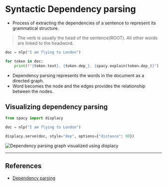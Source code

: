 # Syntactic Dependency parsing

- Process of extracting the dependencies of a sentence to represent its grammatical structure.

> The verb is usually the head of the sentence(ROOT). All other words are linked to the headword.

```Python
doc = nlp("I am flying to London")

for token in doc:
    print(f"{token.text}, {token.dep_}, {spacy.explain(token.dep_)}")
```

- Dependency parsing represents the words in the document as a directed graph.
- Word becomes the node and the edges provides the relationship between the nodes.

## Visualizing dependency parsing

```Python
from spacy import displacy

doc = nlp("I am flying to London")

displacy.serve(doc, style="dep", options={"distance": 90})
```

![Dependency parsing graph visualized using displacy](assets/dependency_parsing_graph.png)

---

## References

- [Dependency parsing](https://ashutoshtripathi.com/2020/04/13/parts-of-speech-tagging-and-dependency-parsing-using-spacy-nlp/)

